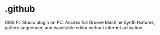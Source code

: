 # .github
GMS FL Studio plugin on PC. Access full Groove Machine Synth features, pattern sequencer, and wavetable editor without internet activation.
